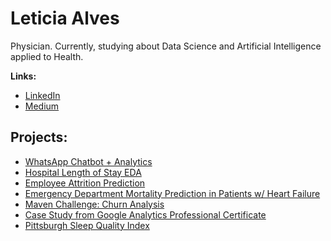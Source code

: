 
# Leticia Alves
Physician. Currently, studying about Data Science and Artificial Intelligence applied to Health.


**Links:**
* [LinkedIn](https://www.linkedin.com/in/leticialves-/)
* [Medium](https://medium.com/@alvesleticia)



## Projects:

* [WhatsApp Chatbot + Analytics](https://github.com/leticiamchd/julia_whatsapp_chatbot)
* [Hospital Length of Stay EDA](https://github.com/leticiamchd/Hospital_Length_of_Stay)
* [Employee Attrition Prediction](https://github.com/leticiamchd/Desafio_Final_BootcampMIA)
* [Emergency Department Mortality Prediction in Patients w/ Heart Failure](https://github.com/leticiamchd/HeartFailure_Mortality_Prediction)
* [Maven Challenge: Churn Analysis](https://github.com/leticiamchd/Maven-Churn-Challenge)
* [Case Study from Google Analytics Professional Certificate](https://github.com/leticiamchd/Google-Data-Analytics-Certificate)
* [Pittsburgh Sleep Quality Index](https://github.com/leticiamchd/Pittsburgh-Sleep-Quality-Index-w-Python/tree/main) 

